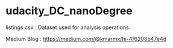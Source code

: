 # udacity_DC_nanoDegree


listings.csv :
Dataset used for analysis operations.

Medium Blog :
https://medium.com/@kmarmx/hi-4f6208b47e4d
